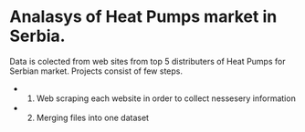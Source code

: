 # Analasys of Heat Pumps market in Serbia.


Data is colected from web sites from top 5 distributers of Heat Pumps for Serbian market. Projects consist of few steps.
* 1) Web scraping each website in order to collect nessesery information
* 2) Merging files into one dataset


